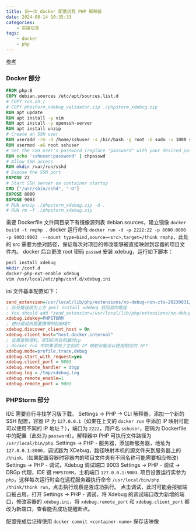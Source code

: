 ```yaml
---
title: 记一次 docker 配置远程 PHP 解释器
date: 2024-08-14 10:35:33
categories:
    - 实操记录
tags:
    - docker
    - php
---
```


[参考](https://pikaball.cc/posts/php%E5%AE%B9%E5%99%A8%E8%BF%9C%E7%A8%8B%E8%B0%83%E8%AF%95%E6%8C%87%E5%8C%97/)

### Docker 部分

```dockerfile
FROM php:8
COPY debian.sources /etc/apt/sources.list.d
# COPY run.sh /
# COPY phpstorm_xdebug_validator.zip ./phpstorm_xdebug.zip
RUN apt update
RUN apt install -y vim
RUN apt install -y openssh-server
RUN apt install unzip
# Create an SSH user
RUN useradd -rm -d /home/sshuser -s /bin/bash -g root -G sudo -u 1000 sshuser
RUN usermod -aG root sshuser
# Set the SSH user's password (replace "password" with your desired password)
RUN echo 'sshuser:password' | chpasswd
# Allow SSH access
RUN mkdir /var/run/sshd
# Expose the SSH port
EXPOSE 22
# Start SSH server on container startup
CMD ["/usr/sbin/sshd", "-D"]
EXPOSE 8000
EXPOSE 9003
# RUN unzip ./phpstorm_xdebug.zip -d .
# RUN rm -f ./phpstorm_xdebug.zip
```

需要 Dockerfile 文件同目录下有镜像源列表 debian.sources，建立镜像 `docker build -t rmphp .`
docker 运行命令 `docker run -d -p 2222:22 -p 8000:8000 -p 9003:9003  --mount type=bind,source=<src>,target=/think rmphp`，此处的 src 需要为绝对路径，保证每次对项目的修改能够被直接映射到容器的项目文件内。
docker 后台更改 root 密码 `passwd`
安装 xdebug，运行如下脚本：

```bash
pecl install xdebug
mkdir /conf.d
docker-php-ext-enable xdebug
vim /usr/local/etc/php/conf.d/xdebug.ini
```

ini 文件基本配置如下：

```ini
zend_extension=/usr/local/lib/php/extensions/no-debug-non-zts-20230831/xdebug.so 
; 此处路径改为上方 pecl install xdebug 后回显的路径
; You should add "zend_extension=/usr/local/lib/php/extensions/no-debug-non-zts-20230831/xdebug.so" to php.ini
xdebug.idekey=PHPSTORM
; 进行调试所需要携带的IDEKEY
xdebug.discover_client_host = On
xdebug.client_host="host.docker.internal"
; 这里是物理机，即IDE所在机器的ip
; docker run 中如果添加了主机的 IP 映射可能可以使用相应的 IP?
xdebug.mode=profile,trace,debug
xdebug.start_with_request=yes
xdebug.client_port = 9003
xdebug.remote_handler = dbgp
xdebug.log = /tmp/xdebug.log
xdebug.remote_enable=1
xdebug.remote_port = 9003
```

### PHPStorm 部分

IDE 需要自行寻找学习版下载。
Settings -> PHP -> CLI 解释器，添加一个新的 SSH 配置，容器 IP 为 `127.0.0.1`（如果在上文的 `docker run` 中添加 IP 映射可能可以使用不同的 IP 地址？），端口为 `2222`，用户名 `sshuser`，密码为 Dockerfile 中的配置（此处为 `password`）。解释器中 PHP 可执行文件路径为 `/usr/local/bin/php`.
Settings -> PHP - 服务器，添加新服务器，地址为 `127.0.0.1:8000`，调试器为 XDebug，路径映射本机的源文件夹到服务器上的 `/think`.（如果配置容器时容器内的项目文件夹有不同名称可能需要相应修改）
Settings -> PHP - 调试，Xdebug 调试端口 9003
Settings -> PHP - 调试 -> DBGp 代理，IDE 键 `PHPSTORM`，主机端口 `127.0.0.1:9003`.
项目设置运行实参为 `php`，这样每次运行时会在远程服务器执行命令 `/usr/local/bin/php /think/think run`，点击执行观察是否成功执行。
点击调试，此时可能会报错端口被占用，打开 Settings -> PHP - 调试，将 Xdebug 的调试端口改为新增的端口，修改容器的 `xdebug.ini`，将 `xdebug.remote_port` 和 `xdebug.client_port` 都改为新端口，查看能否成功提醒断点。

配置完成后记得使用 `docker commit <container-name>` 保存该映像
